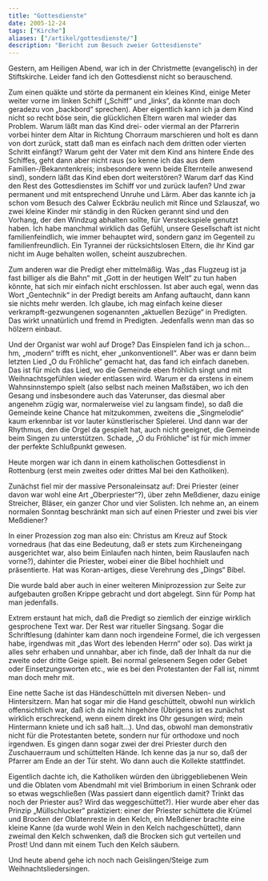 ```yaml
---
title: "Gottesdienste"
date: 2005-12-24
tags: ["Kirche"]
aliases: ["/artikel/gottesdienste/"]
description: "Bericht zum Besuch zweier Gottesdienste"
---
```

Gestern, am Heiligen Abend, war ich in der Christmette (evangelisch) in der Stiftskirche. Leider fand ich den Gottesdienst nicht so berauschend.

Zum einen quäkte und störte da permanent ein kleines Kind, einige Meter weiter vorne im linken Schiff („Schiff“ und „links“, da könnte man doch geradezu von „backbord“ sprechen). Aber eigentlich kann ich ja dem Kind nicht so recht böse sein, die glücklichen Eltern waren mal wieder das Problem. Warum läßt man das Kind drei- oder viermal an der Pfarrerin vorbei hinter dem Altar in Richtung Chorraum marschieren und holt es dann von dort zurück, statt daß man es einfach nach dem dritten oder vierten Schritt einfängt? Warum geht der Vater mit dem Kind ans hintere Ende des Schiffes, geht dann aber nicht raus (so kenne ich das aus dem Familien-/Bekanntenkreis; insbesondere wenn beide Elternteile anwesend sind), sondern läßt das Kind eben dort weiterstören? Warum darf das Kind den Rest des Gottesdienstes im Schiff vor und zurück laufen? Und zwar permanent und mit entsprechend Unruhe und Lärm. Aber das kannte ich ja schon vom Besuch des Calwer Eckbräu neulich mit Rince und Szlauszaf, wo zwei kleine Kinder mir ständig in den Rücken gerannt sind und den Vorhang, der den Windzug abhalten sollte, für Versteckspiele genutzt haben. Ich habe manchmal wirklich das Gefühl, unsere Gesellschaft ist nicht familienfeindlich, wie immer behauptet wird, sondern ganz im Gegenteil zu familienfreundlich. Ein Tyrannei der rücksichtslosen Eltern, die ihr Kind gar nicht im Auge behalten wollen, scheint auszubrechen.

Zum anderen war die Predigt eher mittelmäßig. Was „das Flugzeug ist ja fast billiger als die Bahn“ mit „Gott in der heutigen Welt“ zu tun haben könnte, hat sich mir einfach nicht erschlossen. Ist aber auch egal, wenn das Wort „Gentechnik“ in der Predigt bereits am Anfang auftaucht, dann kann sie nichts mehr werden. Ich glaube, ich mag einfach keine dieser verkrampft-gezwungenen sogenannten „aktuellen Bezüge“ in Predigten. Das wirkt unnatürlich und fremd in Predigten. Jedenfalls wenn man das so hölzern einbaut.

Und der Organist war wohl auf Droge? Das Einspielen fand ich ja schon... hm, „modern“ trifft es nicht, eher „unkonventionell“. Aber was er dann beim letzten Lied „O du Fröhliche“ gemacht hat, das fand ich einfach daneben. Das ist für mich das Lied, wo die Gemeinde eben fröhlich singt und mit Weihnachtsgefühlen wieder entlassen wird. Warum er da erstens in einem Wahnsinnstempo spielt (also selbst nach meinen Maßstäben, wo ich den Gesang und insbesondere auch das Vaterunser, das diesmal aber angenehm zügig war, normalerweise viel zu langsam finde), so daß die Gemeinde keine Chance hat mitzukommen, zweitens die „Singmelodie“ kaum erkennbar ist vor lauter künstlerischer Spielerei. Und dann war der Rhythmus, den die Orgel da gespielt hat, auch nicht geeignet, die Gemeinde beim Singen zu unterstützen. Schade, „O du Fröhliche“ ist für mich immer der perfekte Schlußpunkt gewesen.

Heute morgen war ich dann in einem katholischen Gottesdienst in Rottenburg (erst mein zweites oder drittes Mal bei den Katholiken).

Zunächst fiel mir der massive Personaleinsatz auf: Drei Priester (einer davon war wohl eine Art „Oberpriester“?), über zehn Meßdiener, dazu einige Streicher, Bläser, ein ganzer Chor und vier Solisten. Ich nehme an, an einem normalen Sonntag beschränkt man sich auf einen Priester und zwei bis vier Meßdiener?

In einer Prozession zog man also ein: Christus am Kreuz auf Stock vornedraus (hat das eine Bedeutung, daß er stets zum Kircheneingang ausgerichtet war, also beim Einlaufen nach hinten, beim Rauslaufen nach vorne?), dahinter die Priester, wobei einer die Bibel hochhielt und präsentierte. Hat was Koran-artiges, diese Verehrung des „Dings“ Bibel.

Die wurde bald aber auch in einer weiteren Miniprozession zur Seite zur aufgebauten großen Krippe gebracht und dort abgelegt. Sinn für Pomp hat man jedenfalls.

Extrem erstaunt hat mich, daß die Predigt so ziemlich der einzige wirklich gesprochene Text war. Der Rest war ritueller Singsang. Sogar die Schriftlesung (dahinter kam dann noch irgendeine Formel, die ich vergessen habe, irgendwas mit „das Wort des lebenden Herrn“ oder so). Das wirkt ja alles sehr erhaben und unnahbar, aber ich finde, daß der Inhalt da nur die zweite oder dritte Geige spielt. Bei normal gelesenem Segen oder Gebet oder Einsetzungsworten etc., wie es bei den Protestanten der Fall ist, nimmt man doch mehr mit.

Eine nette Sache ist das Händeschütteln mit diversen Neben- und Hintersitzern. Man hat sogar mir die Hand geschüttelt, obwohl nun wirklich offensichtlich war, daß ich da nicht hingehöre (Übrigens ist es zunächst wirklich erschreckend, wenn einem direkt ins Ohr gesungen wird; mein Hintermann kniete und ich saß halt...). Und das, obwohl man demonstrativ nicht für die Protestanten betete, sondern nur für orthodoxe und noch irgendwen. Es gingen dann sogar zwei der drei Priester durch den Zuschauerraum und schüttelten Hände. Ich kenne das ja nur so, daß der Pfarrer am Ende an der Tür steht. Wo dann auch die Kollekte stattfindet.

Eigentlich dachte ich, die Katholiken würden den übriggebliebenen Wein und die Oblaten vom Abendmahl mit viel Brimborium in einen Schrank oder so etwas wegschließen (Was passiert dann eigentlich damit? Trinkt das noch der Priester aus? Wird das weggeschüttet?). Hier wurde aber eher das Prinzip „Müllschlucker“ praktiziert: einer der Priester schüttete die Krümel und Brocken der Oblatenreste in den Kelch, ein Meßdiener brachte eine kleine Kanne (da wurde wohl Wein in den Kelch nachgeschüttet), dann zweimal den Kelch schwenken, daß die Brocken sich gut verteilen und Prost! Und dann mit einem Tuch den Kelch säubern.

Und heute abend gehe ich noch nach Geislingen/Steige zum Weihnachtsliedersingen.